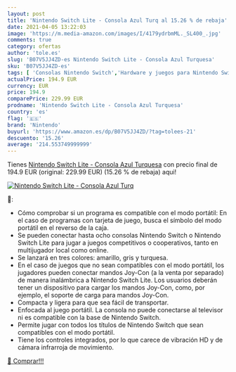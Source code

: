 ```yaml
---
layout: post
title: 'Nintendo Switch Lite - Consola Azul Turq al 15.26 % de rebaja'
date: 2021-04-05 13:22:03
image: 'https://m.media-amazon.com/images/I/4179ydrbmML._SL400_.jpg'
comments: true
category: ofertas
author: 'tole.es'
slug: 'B07V5JJ4ZD-es Nintendo Switch Lite - Consola Azul Turquesa'
sku: 'B07V5JJ4ZD-es'
tags: [ 'Consolas Nintendo Switch','Hardware y juegos para Nintendo Switch','Videojuegos','nintendo', ]
actualPrice: 194.9 EUR
currency: EUR
price: 194.9
comparePrice: 229.99 EUR
prodname: 'Nintendo Switch Lite - Consola Azul Turquesa'
country: 'es'
flag: '🇪🇸'
brand: 'Nintendo'
buyurl: 'https://www.amazon.es/dp/B07V5JJ4ZD/?tag=tolees-21'
descuento: '15.26'
average: '214.553749999999'
---
```


Tienes [Nintendo Switch Lite - Consola Azul Turquesa](https://www.amazon.es/dp/B07V5JJ4ZD/?tag=tolees-21) con precio final de  194.9 EUR (original: 229.99 EUR) (15.26 %  de rebaja) aqui!

[![Nintendo Switch Lite - Consola Azul Turq](https://m.media-amazon.com/images/I/4179ydrbmML._SL400_.jpg)](https://www.amazon.es/dp/B07V5JJ4ZD/?tag=tolees-21)

🔎:

- Cómo comprobar si un programa es compatible con el modo portátil: En el caso de programas con tarjeta de juego, busca el símbolo del modo portátil en el reverso de la caja.
- Se pueden conectar hasta ocho consolas Nintendo Switch o Nintendo Switch Lite para jugar a juegos competitivos o cooperativos, tanto en multijugador local como online.
- Se lanzará en tres colores: amarillo, gris y turquesa.
- En el caso de juegos que no sean compatibles con el modo portátil, los jugadores pueden conectar mandos Joy-Con (a la venta por separado) de manera inalámbrica a Nintendo Switch Lite. Los usuarios deberán tener un dispositivo para cargar los mandos Joy-Con, como, por ejemplo, el soporte de carga para mandos Joy-Con.
- Compacta y ligera para que sea fácil de transportar.
- Enfocada al juego portátil. La consola no puede conectarse al televisor ni es compatible con la base de Nintendo Switch.
- Permite jugar con todos los títulos de Nintendo Switch que sean compatibles con el modo portátil.
- Tiene los controles integrados, por lo que carece de vibración HD y de cámara infrarroja de movimiento.

[🛒 Comprar!!!](https://www.amazon.es/dp/B07V5JJ4ZD/?tag=tolees-21)

